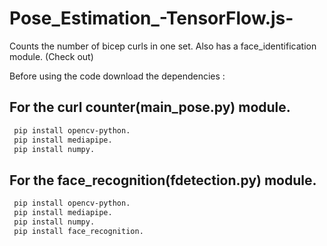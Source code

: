 # Pose_Estimation_-TensorFlow.js-
Counts the number of bicep curls in one set.
Also has a face_identification module. (Check out)

Before using the code download the dependencies :

## For the curl counter(main_pose.py) module.

```bash
 pip install opencv-python.
 pip install mediapipe.
 pip install numpy.
```

## For the face_recognition(fdetection.py) module.
```bash 
 pip install opencv-python.
 pip install mediapipe.
 pip install numpy.
 pip install face_recognition.
```
